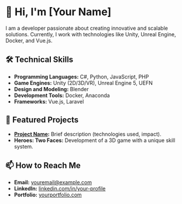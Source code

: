 # 👋 Hi, I'm [Your Name]  

I am a developer passionate about creating innovative and scalable solutions. Currently, I work with technologies like Unity, Unreal Engine, Docker, and Vue.js.  

## 🛠️ Technical Skills  
- **Programming Languages:** C#, Python, JavaScript, PHP  
- **Game Engines:** Unity (2D/3D/VR), Unreal Engine 5, UEFN  
- **Design and Modeling:** Blender  
- **Development Tools:** Docker, Anaconda  
- **Frameworks:** Vue.js, Laravel  

## 🌱 Featured Projects  
- **[Project Name](link):** Brief description (technologies used, impact).  
- **Heroes: Two Faces:** Development of a 3D game with a unique skill system.  

## 📫 How to Reach Me  
- **Email:** youremail@example.com  
- **LinkedIn:** [linkedin.com/in/your-profile](link)  
- **Portfolio:** [yourportfolio.com](link)  
